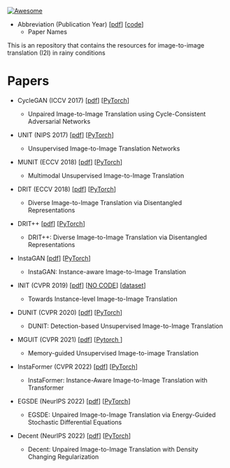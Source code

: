 [![Awesome](https://awesome.re/badge.svg)](https://awesome.re)

* Abbreviation (Publication Year) [[pdf]()] [[code]()]
  * Paper Names

This is an repository that contains the resources for image-to-image translation (I2I) in rainy conditions

# Papers

* CycleGAN (ICCV 2017) [[pdf](https://openaccess.thecvf.com/content_ICCV_2017/papers/Zhu_Unpaired_Image-To-Image_Translation_ICCV_2017_paper.pdf)] [[PyTorch](https://github.com/junyanz/pytorch-CycleGAN-and-pix2pix)]
  * Unpaired Image-to-Image Translation using Cycle-Consistent Adversarial Networks

* UNIT (NIPS 2017) [[pdf](https://arxiv.org/pdf/1703.00848.pdf)] [[PyTorch](https://github.com/mingyuliutw/UNIT)]
  * Unsupervised Image-to-Image Translation Networks

* MUNIT (ECCV 2018) [[pdf](https://openaccess.thecvf.com/content_ECCV_2018/papers/Xun_Huang_Multimodal_Unsupervised_Image-to-image_ECCV_2018_paper.pdf)] [[PyTorch](https://github.com/nvlabs/MUNIT)]
  * Multimodal Unsupervised Image-to-Image Translation

* DRIT (ECCV 2018) [[pdf](https://openaccess.thecvf.com/content_ECCV_2018/papers/Hsin-Ying_Lee_Diverse_Image-to-Image_Translation_ECCV_2018_paper.pdf)] [[PyTorch](https://github.com/HsinYingLee/DRIT/)]
  * Diverse Image-to-Image Translation via Disentangled Representations

* DRIT++ [[pdf](https://link.springer.com/content/pdf/10.1007/s11263-019-01284-z.pdf?pdf=button)] [[PyTorch](https://github.com/HsinYingLee/DRIT/)]
  * DRIT++: Diverse Image-to-Image Translation via Disentangled Representations
  
* InstaGAN [[pdf](https://arxiv.org/pdf/1812.10889.pdf)] [[PyTorch](https://github.com/sangwoomo/instagan)]
  * InstaGAN: Instance-aware Image-to-Image Translation
 
* INIT (CVPR 2019) [[pdf](https://openaccess.thecvf.com/content_CVPR_2019/papers/Shen_Towards_Instance-Level_Image-To-Image_Translation_CVPR_2019_paper.pdf)] [[NO CODE]()] [[dataset](http://zhiqiangshen.com/projects/INIT/index.html)]
  * Towards Instance-level Image-to-Image Translation
 
* DUNIT (CVPR 2020) [[pdf](https://openaccess.thecvf.com/content_CVPR_2020/papers/Bhattacharjee_DUNIT_Detection-Based_Unsupervised_Image-to-Image_Translation_CVPR_2020_paper.pdf)] [[PyTorch](https://github.com/IVRL/Dunit)]
  * DUNIT: Detection-based Unsupervised Image-to-Image Translation
  
* MGUIT (CVPR 2021) [[pdf](https://openaccess.thecvf.com/content/CVPR2021/papers/Jeong_Memory-Guided_Unsupervised_Image-to-Image_Translation_CVPR_2021_paper.pdf)] [[Pytorch ](https://github.com/somijeong/MGUIT)]
  * Memory-guided Unsupervised Image-to-image Translation

* InstaFormer (CVPR 2022) [[pdf](https://openaccess.thecvf.com/content/CVPR2022/papers/Kim_InstaFormer_Instance-Aware_Image-to-Image_Translation_With_Transformer_CVPR_2022_paper.pdf)] [[PyTorch](https://github.com/KU-CVLAB/InstaFormer)]
  * InstaFormer: Instance-Aware Image-to-Image Translation with Transformer
  
* EGSDE (NeurIPS 2022) [[pdf](https://arxiv.org/pdf/2207.06635.pdf)] [[PyTorch](https://github.com/ML-GSAI/EGSDE)]
  * EGSDE: Unpaired Image-to-Image Translation via Energy-Guided Stochastic Differential Equations
  
* Decent (NeurIPS 2022) [[pdf](https://openreview.net/pdf?id=RNZ8JOmNaV4)] [[PyTorch](https://github.com/Mid-Push/Decent)]
  * Decent: Unpaired Image-to-Image Translation with Density Changing Regularization

  
  <!--
* TSIT (ECCV 2020) [[pdf](https://arxiv.org/pdf/2007.12072.pdf)] [[PyTorch](https://github.com/EndlessSora/TSIT)]
  * TSIT: A Simple and Versatile Framework for Image-to-Image Translation
  
* ForkGAN (ECCV 2020) [[pdf](https://www.ecva.net/papers/eccv_2020/papers_ECCV/papers/123480154.pdf)] [[TensorFlow](https://github.com/zhengziqiang/ForkGAN)]
  * ForkGAN: Seeing into the Rainy Night
 
* AU-GAN (BMVC 2021) [[pdf](https://arxiv.org/pdf/2112.04283.pdf)] [[Tensorflow](https://github.com/jgkwak95/AU-GAN)]
  * Adverse Weather Image Translation with Asymmetric and Uncertainty-aware GAN

* CoMoGAN (CVPR 2021) [[pdf](https://openaccess.thecvf.com/content/CVPR2021/papers/Pizzati_CoMoGAN_Continuous_Model-Guided_Image-to-Image_Translation_CVPR_2021_paper.pdf)] [[PyTorch](https://github.com/astra-vision/CoMoGAN)]
  * CoMoGAN: continuous model-guided image-to-image translation

* ManiFest (ECCV 2022) [[pdf](https://arxiv.org/pdf/2111.13681v3.pdf)] [[PyTorch](https://github.com/astra-vision/ManiFest)]
  * ManiFest: manifold deformation for few-shot image translation
-->
  
# Datasets (TODO)


# Metrics (TODO)

# Resources
* [awesome-image-translation](https://github.com/weihaox/awesome-image-translation)

* [awesome-image-synthesis](https://github.com/Victarry/awesome-image-synthesis)

* [Awesome-Image-to-Image-Translation](https://github.com/ShenZheng2000/Awesome-Image-to-Image-Translation)
